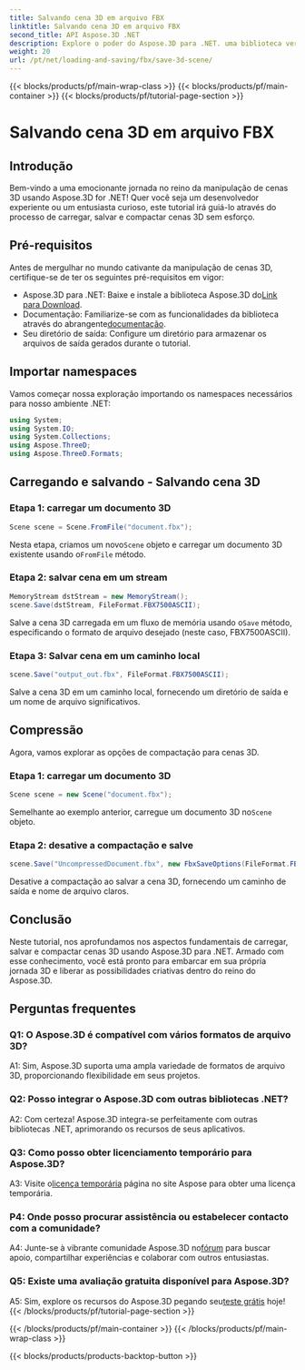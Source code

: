 ```yaml
---
title: Salvando cena 3D em arquivo FBX
linktitle: Salvando cena 3D em arquivo FBX
second_title: API Aspose.3D .NET
description: Explore o poder do Aspose.3D para .NET. uma biblioteca versátil para manipulação perfeita de cenas 3D. Carregue, salve e compacte sem esforço.
weight: 20
url: /pt/net/loading-and-saving/fbx/save-3d-scene/
---
```


{{< blocks/products/pf/main-wrap-class >}}
{{< blocks/products/pf/main-container >}}
{{< blocks/products/pf/tutorial-page-section >}}

# Salvando cena 3D em arquivo FBX

## Introdução

Bem-vindo a uma emocionante jornada no reino da manipulação de cenas 3D usando Aspose.3D for .NET! Quer você seja um desenvolvedor experiente ou um entusiasta curioso, este tutorial irá guiá-lo através do processo de carregar, salvar e compactar cenas 3D sem esforço.

## Pré-requisitos

Antes de mergulhar no mundo cativante da manipulação de cenas 3D, certifique-se de ter os seguintes pré-requisitos em vigor:

-  Aspose.3D para .NET: Baixe e instale a biblioteca Aspose.3D do[Link para Download](https://releases.aspose.com/3d/net/).
-  Documentação: Familiarize-se com as funcionalidades da biblioteca através do abrangente[documentação](https://reference.aspose.com/3d/net/).
- Seu diretório de saída: Configure um diretório para armazenar os arquivos de saída gerados durante o tutorial.

## Importar namespaces

Vamos começar nossa exploração importando os namespaces necessários para nosso ambiente .NET:

```csharp
using System;
using System.IO;
using System.Collections;
using Aspose.ThreeD;
using Aspose.ThreeD.Formats;
```

## Carregando e salvando - Salvando cena 3D

### Etapa 1: carregar um documento 3D

```csharp
Scene scene = Scene.FromFile("document.fbx");
```

 Nesta etapa, criamos um novo`Scene` objeto e carregar um documento 3D existente usando o`FromFile` método.

### Etapa 2: salvar cena em um stream

```csharp
MemoryStream dstStream = new MemoryStream();
scene.Save(dstStream, FileFormat.FBX7500ASCII);
```

 Salve a cena 3D carregada em um fluxo de memória usando o`Save` método, especificando o formato de arquivo desejado (neste caso, FBX7500ASCII).


### Etapa 3: Salvar cena em um caminho local

```csharp
scene.Save("output_out.fbx", FileFormat.FBX7500ASCII);
```

Salve a cena 3D em um caminho local, fornecendo um diretório de saída e um nome de arquivo significativos.

## Compressão

Agora, vamos explorar as opções de compactação para cenas 3D.

### Etapa 1: carregar um documento 3D

```csharp
Scene scene = new Scene("document.fbx");
```

 Semelhante ao exemplo anterior, carregue um documento 3D no`Scene` objeto.

### Etapa 2: desative a compactação e salve

```csharp
scene.Save("UncompressedDocument.fbx", new FbxSaveOptions(FileFormat.FBX7500ASCII) { EnableCompression = false });
```

Desative a compactação ao salvar a cena 3D, fornecendo um caminho de saída e nome de arquivo claros.

## Conclusão

Neste tutorial, nos aprofundamos nos aspectos fundamentais de carregar, salvar e compactar cenas 3D usando Aspose.3D para .NET. Armado com esse conhecimento, você está pronto para embarcar em sua própria jornada 3D e liberar as possibilidades criativas dentro do reino do Aspose.3D.

## Perguntas frequentes

### Q1: O Aspose.3D é compatível com vários formatos de arquivo 3D?

A1: Sim, Aspose.3D suporta uma ampla variedade de formatos de arquivo 3D, proporcionando flexibilidade em seus projetos.

### Q2: Posso integrar o Aspose.3D com outras bibliotecas .NET?

A2: Com certeza! Aspose.3D integra-se perfeitamente com outras bibliotecas .NET, aprimorando os recursos de seus aplicativos.

### Q3: Como posso obter licenciamento temporário para Aspose.3D?

 A3: Visite o[licença temporária](https://purchase.aspose.com/temporary-license/) página no site Aspose para obter uma licença temporária.

### P4: Onde posso procurar assistência ou estabelecer contacto com a comunidade?

 A4: Junte-se à vibrante comunidade Aspose.3D no[fórum](https://forum.aspose.com/c/3d/18) para buscar apoio, compartilhar experiências e colaborar com outros entusiastas.

### Q5: Existe uma avaliação gratuita disponível para Aspose.3D?

 A5: Sim, explore os recursos do Aspose.3D pegando seu[teste grátis](https://releases.aspose.com/) hoje!
{{< /blocks/products/pf/tutorial-page-section >}}

{{< /blocks/products/pf/main-container >}}
{{< /blocks/products/pf/main-wrap-class >}}

{{< blocks/products/products-backtop-button >}}
